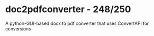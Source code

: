 # doc2pdfconverter - 248/250
A python-GUI-based docx to pdf converter that uses ConvertAPI for conversions
